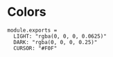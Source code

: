 Colors
======

    module.exports =
      LIGHT: "rgba(0, 0, 0, 0.0625)"
      DARK: "rgba(0, 0, 0, 0.25)"
      CURSOR: "#F0F"